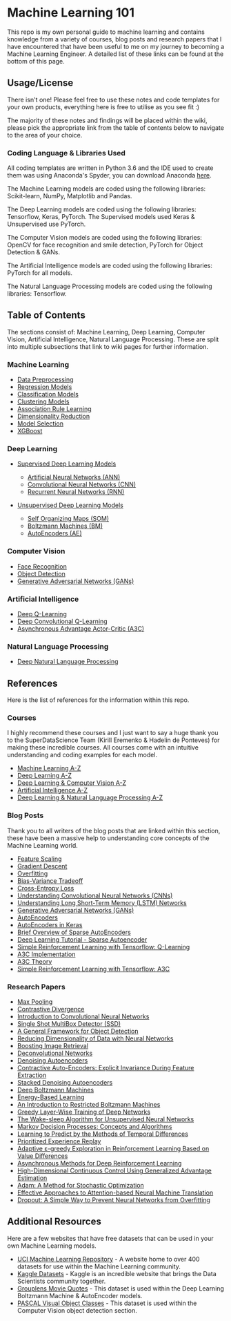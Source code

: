 # Machine Learning 101
This repo is my own personal guide to machine learning and contains knowledge from a variety of courses, blog posts and research papers that I have encountered that have been useful to me on my journey to becoming a Machine Learning Engineer. A detailed list of these links can be found at the bottom of this page.

## Usage/License
There isn't one! Please feel free to use these notes and code templates for your own products, everything here is free to utilise as you see fit :)

The majority of these notes and findings will be placed within the wiki, please pick the appropriate link from the table of contents below to navigate to the area of your choice.

### Coding Language & Libraries Used
All coding templates are written in Python 3.6 and the IDE used to create them was using Anaconda's Spyder, you can download Anaconda [here](https://www.anaconda.com/download/).

The Machine Learning models are coded using the following libraries: Scikit-learn, NumPy, Matplotlib and Pandas.

The Deep Learning models are coded using the following libraries: Tensorflow, Keras, PyTorch. The Supervised models used Keras & Unsupervised use PyTorch.

The Computer Vision models are coded using the following libraries: OpenCV for face recognition and smile detection, PyTorch for Object Detection & GANs.

The Artificial Intelligence models are coded using the following libraries: PyTorch for all models.

The Natural Language Processing models are coded using the following libraries: Tensorflow.

## Table of Contents
The sections consist of: Machine Learning, Deep Learning, Computer Vision, Artificial Intelligence, Natural Language Processing. These are split into multiple subsections that link to wiki pages for further information.

### Machine Learning
* [Data Preprocessing](https://github.com/Achronus/Machine-Learning-101/wiki/Data-Preprocessing)
* [Regression Models](https://github.com/Achronus/Machine-Learning-101/wiki/Regression-Models)
* [Classification Models](https://github.com/Achronus/Machine-Learning-101/wiki/Classification-Models)
* [Clustering Models](https://github.com/Achronus/Machine-Learning-101/wiki/Clustering-Models)
* [Association Rule Learning](https://github.com/Achronus/Machine-Learning-101/wiki/Association-Rule-Learning)
* [Dimensionality Reduction](https://github.com/Achronus/Machine-Learning-101/wiki/Dimensionality-Reduction)
* [Model Selection](https://github.com/Achronus/Machine-Learning-101/wiki/Model-Selection)
* [XGBoost](https://github.com/Achronus/Machine-Learning-101/wiki/XGBoost)

### Deep Learning
* [Supervised Deep Learning Models](https://github.com/Achronus/Machine-Learning-101/wiki/Types-of-Deep-Learning)
  * [Artificial Neural Networks (ANN)](https://github.com/Achronus/Machine-Learning-101/wiki/Artificial-Neural-Networks-(ANN))
  * [Convolutional Neural Networks (CNN)](https://github.com/Achronus/Machine-Learning-101/wiki/Convolutional-Neural-Networks-(CNN))
  * [Recurrent Neural Networks (RNN)](https://github.com/Achronus/Machine-Learning-101/wiki/Recurrent-Neural-Networks-(RNN))

* [Unsupervised Deep Learning Models](https://github.com/Achronus/Machine-Learning-101/wiki/Types-of-Deep-Learning)
  * [Self Organizing Maps (SOM)](https://github.com/Achronus/Machine-Learning-101/wiki/Self-Organizing-Maps-(SOM))
  * [Boltzmann Machines (BM)](https://github.com/Achronus/Machine-Learning-101/wiki/Boltzmann-Machines-(BM))
  * [AutoEncoders (AE)](https://github.com/Achronus/Machine-Learning-101/wiki/AutoEncoders-(AE))

### Computer Vision
* [Face Recognition](https://github.com/Achronus/Machine-Learning-101/wiki/Face-Recognition)
* [Object Detection](https://github.com/Achronus/Machine-Learning-101/wiki/Object-Detection)
* [Generative Adversarial Networks (GANs)](https://github.com/Achronus/Machine-Learning-101/wiki/Generative-Adversarial-Networks-(GANs))

### Artificial Intelligence
* [Deep Q-Learning](https://github.com/Achronus/Machine-Learning-101/wiki/Deep-Q-Learning)
* [Deep Convolutional Q-Learning](https://github.com/Achronus/Machine-Learning-101/wiki/Deep-Convolutional-Q-Learning)
* [Asynchronous Advantage Actor-Critic (A3C)](https://github.com/Achronus/Machine-Learning-101/wiki/Asynchronous-Advantage-Actor-Critic-(A3C))

### Natural Language Processing
* [Deep Natural Language Processing](https://github.com/Achronus/Machine-Learning-101/wiki/Deep-Natural-Language-Processing)

## References
Here is the list of references for the information within this repo.

### Courses
I highly recommend these courses and I just want to say a huge thank you to the SuperDataScience Team (Kirill Eremenko & Hadelin de Ponteves) for making these incredible courses. All courses come with an intuitive understanding and coding examples for each model.

* [Machine Learning A-Z](https://www.udemy.com/machinelearning/)
* [Deep Learning A-Z](https://www.udemy.com/deeplearning/)
* [Deep Learning & Computer Vision A-Z](https://www.udemy.com/computer-vision-a-z/)
* [Artificial Intelligence A-Z](https://www.udemy.com/artificial-intelligence-az/)
* [Deep Learning & Natural Language Processing A-Z](https://www.udemy.com/chatbot/)

### Blog Posts
Thank you to all writers of the blog posts that are linked within this section, these have been a massive help to understanding core concepts of the Machine Learning world.

* [Feature Scaling](https://sebastianraschka.com/Articles/2014_about_feature_scaling.html)
* [Gradient Descent](https://iamtrask.github.io/2015/07/27/python-network-part2/)
* [Overfitting](https://elitedatascience.com/overfitting-in-machine-learning)
* [Bias-Variance Tradeoff](https://elitedatascience.com/bias-variance-tradeoff)
* [Cross-Entropy Loss](https://rdipietro.github.io/friendly-intro-to-cross-entropy-loss/)
* [Understanding Convolutional Neural Networks (CNNs)](https://adeshpande3.github.io/adeshpande3.github.io/The-9-Deep-Learning-Papers-You-Need-To-Know-About.html)
* [Understanding Long Short-Term Memory (LSTM) Networks](http://colah.github.io/posts/2015-08-Understanding-LSTMs/)
* [Generative Adversarial Networks (GANs)](https://hackernoon.com/how-do-gans-intuitively-work-2dda07f247a1)
* [AutoEncoders](https://probablydance.com/2016/04/30/neural-networks-are-impressively-good-at-compression/)
* [AutoEncoders in Keras](https://blog.keras.io/building-autoencoders-in-keras.html)
* [Brief Overview of Sparse AutoEncoders](http://www.ericlwilkinson.com/blog/2014/11/19/deep-learning-sparse-autoencoders)
* [Deep Learning Tutorial - Sparse Autoencoder](http://mccormickml.com/2014/05/30/deep-learning-tutorial-sparse-autoencoder/)
* [Simple Reinforcement Learning with Tensorflow: Q-Learning](https://medium.com/emergent-future/simple-reinforcement-learning-with-tensorflow-part-0-q-learning-with-tables-and-neural-networks-d195264329d0)
* [A3C Implementation](https://jaromiru.com/2017/03/26/lets-make-an-a3c-implementation/)
* [A3C Theory](https://jaromiru.com/2017/02/16/lets-make-an-a3c-theory/)
* [Simple Reinforcement Learning with Tensorflow: A3C](https://medium.com/emergent-future/simple-reinforcement-learning-with-tensorflow-part-8-asynchronous-actor-critic-agents-a3c-c88f72a5e9f2)

### Research Papers
* [Max Pooling](https://acius.co.uk/wp-content/themes/acius/machine_learning/research_papers/maxpooling.pdf)
* [Contrastive Divergence](https://www.cs.toronto.edu/~hinton/absps/fastnc.pdf)
* [Introduction to Convolutional Neural Networks](https://acius.co.uk/wp-content/themes/acius/machine_learning/research_papers/cnn.pdf)
* [Single Shot MultiBox Detector (SSD)](https://www.cs.unc.edu/~wliu/papers/ssd.pdf)
* [A General Framework for Object Detection](https://acius.co.uk/wp-content/themes/acius/machine_learning/research_papers/face_detection.pdf)
* [Reducing Dimensionality of Data with Neural Networks](https://www.cs.toronto.edu/~hinton/science.pdf)
* [Boosting Image Retrieval](http://citeseerx.ist.psu.edu/viewdoc/download?doi=10.1.1.136.2419&rep=rep1&type=pdf)
* [Deconvolutional Networks](http://www.matthewzeiler.com/wp-content/uploads/2017/07/iccv2011.pdf)
* [Denoising Autoencoders](https://www.iro.umontreal.ca/~vincentp/Publications/denoising_autoencoders_tr1316.pdf)
* [Contractive Auto-Encoders: Explicit Invariance During Feature Extraction](http://www.icml-2011.org/papers/455_icmlpaper.pdf)
* [Stacked Denoising Autoencoders](http://www.jmlr.org/papers/volume11/vincent10a/vincent10a.pdf)
* [Deep Boltzmann Machines](http://www.utstat.toronto.edu/~rsalakhu/papers/dbm.pdf)
* [Energy-Based Learning](http://yann.lecun.com/exdb/publis/pdf/lecun-06.pdf)
* [An Introduction to Restricted Boltzmann Machines](https://acius.co.uk/wp-content/themes/acius/machine_learning/research_papers/restricted_boltzmann_machines.pdf)
* [Greedy Layer-Wise Training of Deep Networks](http://www.iro.umontreal.ca/~lisa/pointeurs/BengioNips2006All.pdf)
* [The Wake-sleep Algorithm for Unsupervised Neural Networks](http://www.cs.toronto.edu/~fritz/absps/ws.pdf)
* [Markov Decision Processes: Concepts and Algorithms](https://pdfs.semanticscholar.org/968b/ab782e52faf0f7957ca0f38b9e9078454afe.pdf)
* [Learning to Predict by the Methods of Temporal Differences](https://link.springer.com/content/pdf/10.1023%2FA%3A1022633531479.pdf)
* [Prioritized Experience Replay](https://arxiv.org/pdf/1511.05952.pdf)
* [Adaptive ε-greedy Exploration in Reinforcement Learning Based on Value Differences](http://www.tokic.com/www/tokicm/publikationen/papers/AdaptiveEpsilonGreedyExploration.pdf)
* [Asynchronous Methods for Deep Reinforcement Learning](https://arxiv.org/pdf/1602.01783.pdf)
* [High-Dimensional Continuous Control Using Generalized Advantage Estimation](https://arxiv.org/pdf/1506.02438.pdf)
* [Adam: A Method for Stochastic Optimization](https://arxiv.org/pdf/1412.6980.pdf)
* [Effective Approaches to Attention-based Neural Machine Translation](http://aclweb.org/anthology/D15-1166)
* [Dropout: A Simple Way to Prevent Neural Networks from Overfitting](http://jmlr.org/papers/volume15/srivastava14a.old/srivastava14a.pdf)

## Additional Resources
Here are a few websites that have free datasets that can be used in your own Machine Learning models.

* [UCI Machine Learning Repository](http://archive.ics.uci.edu/ml/index.php) - A website home to over 400 datasets for use within the Machine Learning community.
* [Kaggle Datasets](https://www.kaggle.com/datasets) - Kaggle is an incredible website that brings the Data Scientists community together.
* [Grouplens Movie Quotes](https://grouplens.org/datasets/movielens/) - This dataset is used within the Deep Learning Boltzmann Machine & AutoEncoder models.
* [PASCAL Visual Object Classes](http://host.robots.ox.ac.uk/pascal/VOC/) - This dataset is used within the Computer Vision object detection section.
